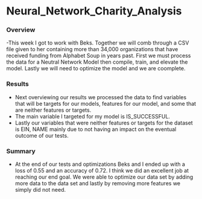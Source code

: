 # Neural_Network_Charity_Analysis

### Overview
  -This week I got to work with Beks. Together we will comb through a CSV file given to her containing more than 34,000 organizations that have received funding from Alphabet Soup in years past. First we must process the data for a Neutral Network Model then compile, train, and elevate the model. Lastly we will need to optimize the model and we are coomplete.
  
### Results 
  - Next overviewing our results we processed the data to find variables that will be targets for our models, features for our model, and some that are neither features or targets. 
  - The main variable I targeted for my model is IS_SUCCESSFUL. 
  - Lastly our variables that were neither features or targets for the dataset is EIN, NAME mainly due to not having an impact on the eventual outcome of our tests. 
 
### Summary
  - At the end of our tests and optimizations Beks and I ended up with a loss of 0.55 and an accuracy of 0.72. I think we did an excellent job at reaching our end goal. We were able to optimize our data set by adding more data to the data set and lastly by removing more features we simply did not need. 
